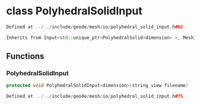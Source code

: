 # class PolyhedralSolidInput

```cpp
Defined at ../../include/geode/mesh/io/polyhedral_solid_input.h#62
```

```cpp
Inherits from Input<std::unique_ptr<PolyhedralSolid<dimension> >, MeshImpl>
```



## Functions

### PolyhedralSolidInput

```cpp
protected void PolyhedralSolidInput<dimension>(string_view filename)
```

```cpp
Defined at ../../include/geode/mesh/io/polyhedral_solid_input.h#75
```



